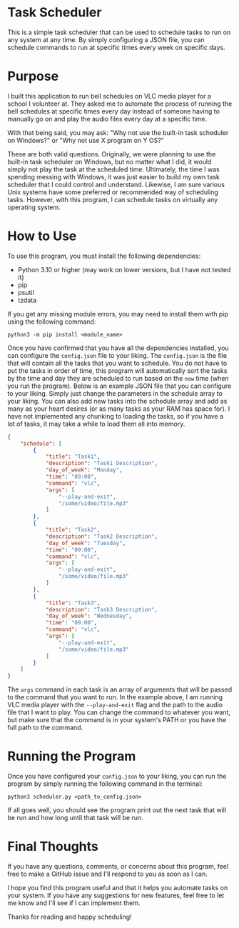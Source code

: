 # Task Scheduler
This is a simple task scheduler that can be used to schedule tasks to run on any system at any time. 
By simply configuring a JSON file, you can schedule commands to run at specific times every week on specific days.

# Purpose
I built this application to run bell schedules on VLC media player for a school I volunteer at. They asked me to 
automate the process of running the bell schedules at specific times every day instead of someone having to manually
go on and play the audio files every day at a specific time. 

With that being said, you may ask: "Why not use the built-in task scheduler on Windows?" or "Why not use X program on Y OS?"

These are both valid questions. Originally, we were planning to use the built-in task scheduler on Windows, but no matter what I did,
it would simply not play the task at the scheduled time. Ultimately, the time I was spending messing with Windows, it was
just easier to build my own task scheduler that I could control and understand. Likewise, I am sure various Unix systems have 
some preferred or recommended way of scheduling tasks. However, with this program, I can schedule tasks on virtually any operating system.

# How to Use
To use this program, you must install the following dependencies:
- Python 3.10 or higher (may work on lower versions, but I have not tested it)
- pip
- psutil
- tzdata

If you get any missing module errors, you may need to install them with pip using the following command:
```commandline
python3 -m pip install <module_name>
```

Once you have confirmed that you have all the dependencies installed, you can configure the `config.json` file to your liking.
The `config.json` is the file that will contain all the tasks that you want to schedule. You do not have to put the tasks in order of time,
this program will automatically sort the tasks by the time and day they are scheduled to run based on the `now` time (when you run the program).
Below is an example JSON file that you can configure to your liking. Simply just change the parameters in the schedule array to your liking. You can also
add new tasks into the schedule array and add as many as your heart desires (or as many tasks as your RAM has space for). I have not implemented any chunking
to loading the tasks, so if you have a lot of tasks, it may take a while to load them all into memory.

```json
{
    "schedule": [
        {
            "title": "Task1",
            "description": "Task1 Description",
            "day_of_week": "Monday",
            "time": "09:00",
            "command": "vlc",
            "args": [
                "--play-and-exit",
                "/some/video/file.mp3"
            ]
        },
        {
            "title": "Task2",
            "description": "Task2 Description",
            "day_of_week": "Tuesday",
            "time": "09:00",
            "command": "vlc",
            "args": [
                "--play-and-exit",
                "/some/video/file.mp3"
            ]
        },
        {
            "title": "Task3",
            "description": "Task3 Description",
            "day_of_week": "Wednesday",
            "time": "09:00",
            "command": "vlc",
            "args": [
                "--play-and-exit",
                "/some/video/file.mp3"
            ]
        }
    ]
}
```

The `args` command in each task is an array of arguments that will be passed to the command that you want to run. In the example above, I am running VLC media player
with the `--play-and-exit` flag and the path to the audio file that I want to play. You can change the command to whatever you want, but make sure that the command
is in your system's PATH or you have the full path to the command.

# Running the Program
Once you have configured your `config.json` to your liking, you can run the program by simply running the following command in the terminal:

```commandline
python3 scheduler.py <path_to_config.json>
```

If all goes well, you should see the program print out the next task that will be run and how long until that task will be run.

# Final Thoughts
If you have any questions, comments, or concerns about this program, feel free to make a GitHub issue and I'll respond to you as soon as I can.

I hope you find this program useful and that it helps you automate tasks on your system. If you have any suggestions for new features, feel free to let me know and I'll see if I can implement them.

Thanks for reading and happy scheduling!
